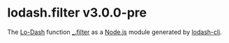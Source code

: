 # lodash.filter v3.0.0-pre

The [Lo-Dash](https://lodash.com/) function [_.filter](http://lodash.com/docs#filter) as a [Node.js](http://nodejs.org/) module generated by [lodash-cli](https://www.npmjs.com/package/lodash-cli).

